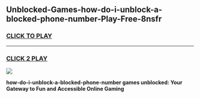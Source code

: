 
## Unblocked-Games-how-do-i-unblock-a-blocked-phone-number-Play-Free-8nsfr
<h3>
<a href="https://premium76.site?title=how-do-i-unblock-a-blocked-phone-number&ref=21A">CLICK TO PLAY</a></h3>
<hr>

<h3>
<a href="https://premium76.site?title=how-do-i-unblock-a-blocked-phone-number&ref=21A">CLICK 2 PLAY</a>
  
</h3>

<a href="https://premium76.site?title=how-do-i-unblock-a-blocked-phone-number&ref=21A"><img src="https://clearcache.store/games.png"></a>


**how-do-i-unblock-a-blocked-phone-number games unblocked: Your Gateway to Fun and Accessible Online Gaming**
